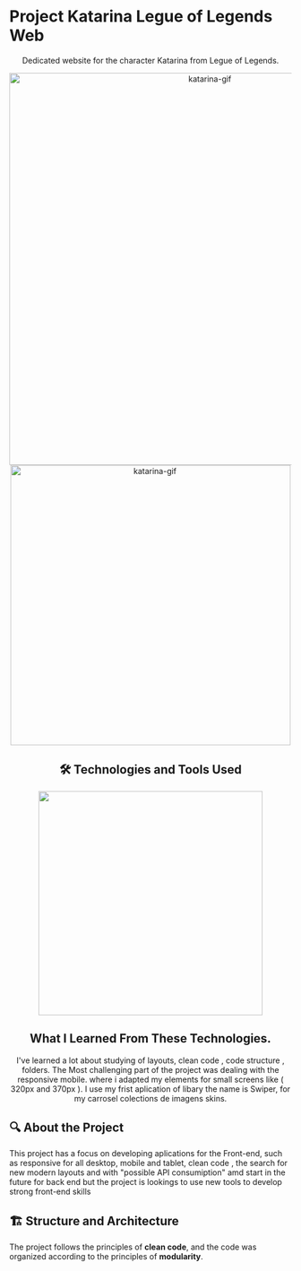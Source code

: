 
  # Project Katarina Legue of Legends Web
<div align="center">
    <p>
       Dedicated website for the character Katarina from Legue of Legends.
    </p>
   <img  src="./src/img/animation-katarina-desktop.gif" alt="katarina-gif" heigth="500px" width="700px"> 
    <img  src="./src/img/animation-katarina-mobile.gif" alt="katarina-gif"  width="500px"> 
</div>
  <div style="margin: auto;display: flex;">
    
  </div>

<div align="center">
    <h2>🛠️ Technologies and Tools Used</h2>
      <img width="400px"  src="https://skillicons.dev/icons?i=html,css,javascript,git" />
  </div>

<div align="center">
  <h2>What I Learned From These Technologies.</h2> 
   I've learned a lot about studying of layouts, clean code , code structure , folders. The Most challenging part of the project was dealing with the responsive mobile. where i adapted my elements for small screens like ( 320px and 370px ).
    I use my frist aplication of libary the name is Swiper, for my carrosel colections de imagens skins.
</div>

## 🔍 About the Project

This project has a focus on developing aplications for the Front-end, such as responsive for all desktop, mobile and tablet, clean code , the search for new modern layouts and with "possible API consumiption" amd start in the future for back end but the project is lookings to use new tools to develop strong front-end skills


## 🏗 Structure and Architecture

The project follows the principles of **clean code**, and the code was organized according to the principles of **modularity**.



